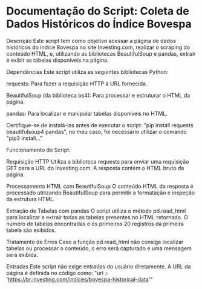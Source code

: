 # Documentação do Script: Coleta de Dados Históricos do Índice Bovespa

Descrição
Este script tem como objetivo acessar a página de dados históricos do índice Bovespa no site Investing.com, realizar o scraping do conteúdo HTML, e, utilizando as bibliotecas BeautifulSoup e pandas, extrair e exibir as tabelas disponíveis na página.

Dependências
Este script utiliza as seguintes bibliotecas Python:

requests: Para fazer a requisição HTTP à URL fornecida.

BeautifulSoup (da biblioteca bs4): Para processar e estruturar o HTML da página.

pandas: Para localizar e manipular tabelas disponíveis no HTML.

Certifique-se de instalá-las antes de executar o script: "pip install requests beautifulsoup4 pandas", no meu caso, foi necessário utilizar o comando "pip3 install..."

Funcionamento do Script:

Requisição HTTP
Utiliza a biblioteca requests para enviar uma requisição GET para a URL do Investing.com.
A resposta contém o HTML bruto da página.

Processamento HTML com BeautifulSoup
O conteúdo HTML da resposta é processado utilizando BeautifulSoup para permitir a formatação e inspeção da estrutura HTML.

Extração de Tabelas com pandas
O script utiliza o método pd.read_html para localizar e extrair todas as tabelas presentes no HTML retornado.
O número de tabelas encontradas e os primeiros 20 registros da primeira tabela são exibidos.

Tratamento de Erros
Caso a função pd.read_html não consiga localizar tabelas ou processar o conteúdo, o erro será capturado e uma mensagem será exibida.

Entradas
Este script não exige entradas do usuário diretamente. A URL da página é definida no código como: "url = 'https://br.investing.com/indices/bovespa-historical-data'"
